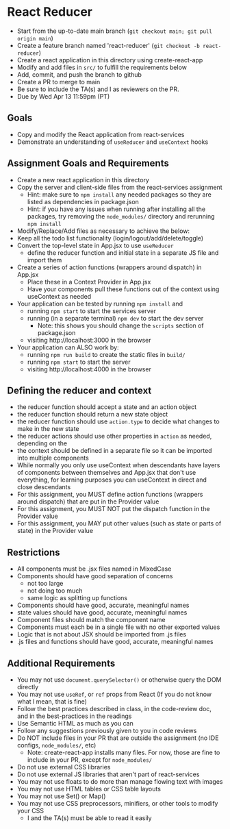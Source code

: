 # React Reducer

* Start from the up-to-date main branch (`git checkout main; git pull origin main`)
* Create a feature branch named 'react-reducer' (`git checkout -b react-reducer`)
* Create a react application in this directory using create-react-app
* Modify and add files in `src/` to fulfill the requirements below
* Add, commit, and push the branch to github
* Create a PR to merge to main
* Be sure to include the TA(s) and I as reviewers on the PR.  
* Due by Wed Apr 13 11:59pm (PT)

## Goals

- Copy and modify the React application from react-services
- Demonstrate an understanding of `useReducer` and `useContext` hooks

## Assignment Goals and Requirements
- Create a new react application in this directory
- Copy the server and client-side files from the react-services assignment
  - Hint: make sure to `npm install` any needed packages so they are listed as dependencies in package.json
  - Hint: if you have any issues when running after installing all the packages, try removing the `node_modules/` directory and rerunning `npm install`
- Modify/Replace/Add files as necessary to achieve the below:
- Keep all the todo list functionality (login/logout/add/delete/toggle)
- Convert the top-level state in App.jsx to use `useReducer`
  - define the reducer function and initial state in a separate JS file and import them
- Create a series of action functions (wrappers around dispatch) in App.jsx
  - Place these in a Context Provider in App.jsx
  - Have your components pull these functions out of the context using useContext as needed
- Your application can be tested by running `npm install` and
  - running `npm start` to start the services server 
  - running (in a separate terminal) `npm dev` to start the dev server
    - Note: this shows you should change the `scripts` section of package.json
  - visiting http://localhost:3000 in the browser
- Your application can ALSO work by:
  - running `npm run build` to create the static files in `build/`
  - running `npm start` to start the server
  - visiting http://localhost:4000 in the browser

## Defining the reducer and context
- the reducer function should accept a state and an action object
- the reducer function should return a new state object
- the reducer function should use `action.type` to decide what changes to make in the new state
- the reducer actions should use other properties in `action` as needed, depending on the 
- the context should be defined in a separate file so it can be imported into multiple components
- While normally you only use useContext when descendants have layers of components between themselves and App.jsx that don't use everything, for learning purposes you can useContext in direct and close descendants
- For this assignment, you MUST define action functions (wrappers around dispatch) that are put in the Provider value
- For this assignment, you MUST NOT put the dispatch function in the Provider value
- For this assignment, you MAY put other values (such as state or parts of state) in the Provider value

## Restrictions
- All components must be .jsx files named in MixedCase
- Components should have good separation of concerns
  - not too large
  - not doing too much
  - same logic as splitting up functions
- Components should have good, accurate, meaningful names
- state values should have good, accurate, meaningful names
- Component files should match the component name
- Components must each be in a single file with no other exported values
- Logic that is not about JSX should be imported from .js files
- .js files and functions should have good, accurate, meaningful names

## Additional Requirements
- You may not use `document.querySelector()` or otherwise query the DOM directly
- You may not use `useRef`, or `ref` props from React (If you do not know what I mean, that is fine)
- Follow the best practices described in class, in the code-review doc, and in the best-practices in the readings
- Use Semantic HTML as much as you can
- Follow any suggestions previously given to you in code reviews
- Do NOT include files in your PR that are outside the assignment (no IDE configs, `node_modules/`, etc)
  - Note: create-react-app installs many files.  For now, those are fine to include in your PR, except for `node_modules/`
- Do not use external CSS libraries
- Do not use external JS libraries that aren't part of react-services
- You may not use floats to do more than manage flowing text with images
- You may not use HTML tables or CSS table layouts
- You may not use Set() or Map() 
- You may not use CSS preprocessors, minifiers, or other tools to modify your CSS
  - I and the TA(s) must be able to read it easily
